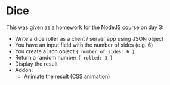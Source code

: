 # Dice

This was given as a homework for the NodeJS course on day 3:

- Write a dice roller as a client / server app using JSON object
- You have an input field with the number of sides (e.g. 6) 
- You create a json object `{ number_of_sides: 6 }`
- Return a random number `{ rolled: 3 }`
- Display the result
- Addon:
  - Animate the result (CSS animation)

